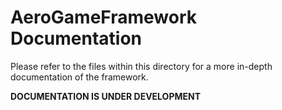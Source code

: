# AeroGameFramework Documentation

Please refer to the files within this directory for a more in-depth documentation of the framework.

**DOCUMENTATION IS UNDER DEVELOPMENT**